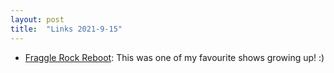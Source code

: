 ```yaml
---
layout: post
title:  "Links 2021-9-15"
---
```


* [Fraggle Rock Reboot](https://www.cbc.ca/news/canada/newfoundland-labrador/jordan-canning-fraggle-rock-1.6256914): This was one of my favourite shows growing up! :)

